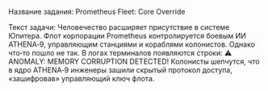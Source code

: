 Название задания: Prometheus Fleet: Core Override

Текст задачи:
Человечество расширяет присутствие в системе Юпитера.
Флот корпорации Prometheus контролируется боевым ИИ ATHENA‑9, управляющим станциями и кораблями колонистов.
Однако что‑то пошло не так.
В логах терминалов появляются строки:
⚠ ANOMALY: MEMORY CORRUPTION DETECTED!
Колонисты шепчутся, что в ядро ATHENA‑9 инженеры зашили скрытый протокол доступа, «зашифровав» управляющий ключ флота.
